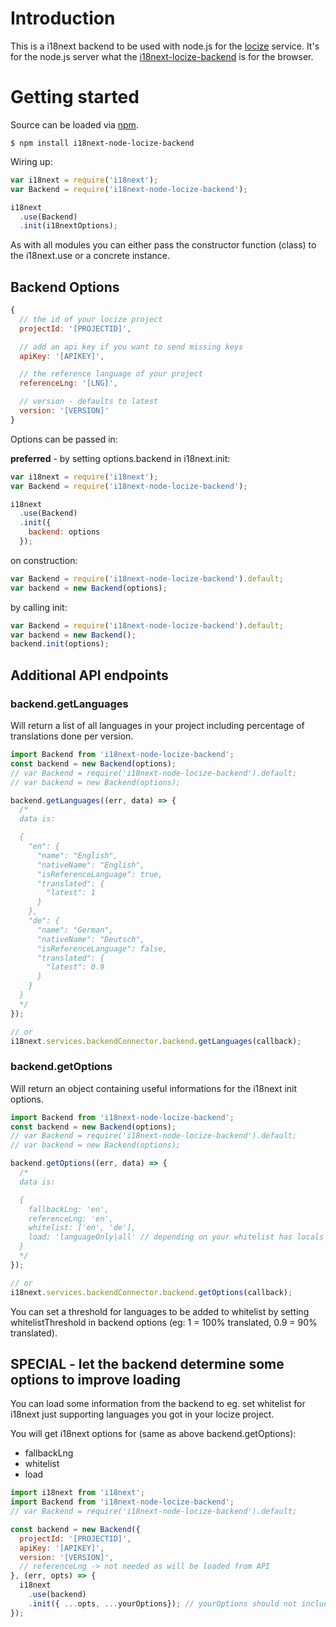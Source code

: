 # Introduction

This is a i18next backend to be used with node.js for the [locize](http://locize.com) service. It's for the node.js server what the [i18next-locize-backend](https://github.com/locize/i18next-locize-backend) is for the browser.

# Getting started

Source can be loaded via [npm](https://www.npmjs.com/package/i18next-node-locize-backend).

```
$ npm install i18next-node-locize-backend
```

Wiring up:

```js
var i18next = require('i18next');
var Backend = require('i18next-node-locize-backend');

i18next
  .use(Backend)
  .init(i18nextOptions);
```

As with all modules you can either pass the constructor function (class) to the i18next.use or a concrete instance.

## Backend Options

```js
{
  // the id of your locize project
  projectId: '[PROJECTID]',

  // add an api key if you want to send missing keys
  apiKey: '[APIKEY]',

  // the reference language of your project
  referenceLng: '[LNG]',

  // version - defaults to latest
  version: '[VERSION]'
}
```

Options can be passed in:

**preferred** - by setting options.backend in i18next.init:

```js
var i18next = require('i18next');
var Backend = require('i18next-node-locize-backend');

i18next
  .use(Backend)
  .init({
    backend: options
  });
```

on construction:

```js
var Backend = require('i18next-node-locize-backend').default;
var backend = new Backend(options);
```

by calling init:

```js
var Backend = require('i18next-node-locize-backend').default;
var backend = new Backend();
backend.init(options);
```


## Additional API endpoints

### backend.getLanguages

Will return a list of all languages in your project including percentage of translations done per version.

```js
import Backend from 'i18next-node-locize-backend';
const backend = new Backend(options);
// var Backend = require('i18next-node-locize-backend').default;
// var backend = new Backend(options);

backend.getLanguages((err, data) => {
  /*
  data is:

  {
    "en": {
      "name": "English",
      "nativeName": "English",
      "isReferenceLanguage": true,
      "translated": {
        "latest": 1
      }
    },
    "de": {
      "name": "German",
      "nativeName": "Deutsch",
      "isReferenceLanguage": false,
      "translated": {
        "latest": 0.9
      }
    }
  }
  */
});

// or
i18next.services.backendConnector.backend.getLanguages(callback);
```

### backend.getOptions

Will return an object containing useful informations for the i18next init options.

```js
import Backend from 'i18next-node-locize-backend';
const backend = new Backend(options);
// var Backend = require('i18next-node-locize-backend').default;
// var backend = new Backend(options);

backend.getOptions((err, data) => {
  /*
  data is:

  {
    fallbackLng: 'en',
    referenceLng: 'en',
    whitelist: ['en', 'de'],
    load: 'languageOnly|all' // depending on your whitelist has locals having region like en-US
  }
  */
});

// or
i18next.services.backendConnector.backend.getOptions(callback);
```

You can set a threshold for languages to be added to whitelist by setting whitelistThreshold in backend options (eg: 1 = 100% translated, 0.9 = 90% translated).

## SPECIAL - let the backend determine some options to improve loading

You can load some information from the backend to eg. set whitelist for i18next just supporting languages you got in your locize project.

You will get i18next options for (same as above backend.getOptions):

- fallbackLng
- whitelist
- load

```js
import i18next from 'i18next';
import Backend from 'i18next-node-locize-backend';
// var Backend = require('i18next-node-locize-backend').default;

const backend = new Backend({
  projectId: '[PROJECTID]',
  apiKey: '[APIKEY]',
  version: '[VERSION]',
  // referenceLng -> not needed as will be loaded from API
}, (err, opts) => {
  i18next
    .use(backend)
    .init({ ...opts, ...yourOptions}); // yourOptions should not include backendOptions!
});
```
